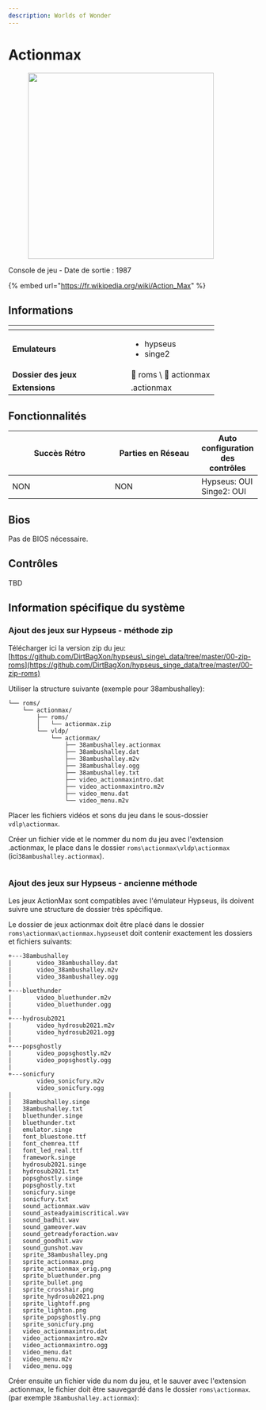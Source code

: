 ```yaml
---
description: Worlds of Wonder
---
```


# Actionmax

<div align="left"><figure><img src="https://raw.githubusercontent.com/fabricecaruso/es-theme-carbon/91d85c7849cc550b0cac4e75cb8e0923d3b61b5e/art/logos/actionmax.svg" alt="" width="375"><figcaption></figcaption></figure></div>

Console de jeu - Date de sortie : 1987

{% embed url="https://fr.wikipedia.org/wiki/Action_Max" %}

## Informations

<table data-header-hidden><thead><tr><th width="224"></th><th></th></tr></thead><tbody><tr><td><strong>Emulateurs</strong></td><td><ul><li>hypseus</li><li>singe2</li></ul></td></tr><tr><td><strong>Dossier des jeux</strong></td><td><span data-gb-custom-inline data-tag="emoji" data-code="1f4c2">📂</span> roms \ <span data-gb-custom-inline data-tag="emoji" data-code="1f4c2">📂</span> actionmax</td></tr><tr><td><strong>Extensions</strong></td><td>.actionmax</td></tr></tbody></table>

## Fonctionnalités

<table><thead><tr><th width="245">Succès Rétro</th><th width="200">Parties en Réseau</th><th>Auto configuration des contrôles</th></tr></thead><tbody><tr><td>NON</td><td>NON</td><td>Hypseus: OUI<br>Singe2: OUI</td></tr></tbody></table>

## Bios

Pas de BIOS nécessaire.

## Contrôles

TBD

## Information spécifique du système

### Ajout des jeux sur Hypseus - méthode zip

Télécharger ici la version zip du jeu:\
[https://github.com/DirtBagXon/hypseus\_singe\_data/tree/master/00-zip-roms](https://github.com/DirtBagXon/hypseus_singe_data/tree/master/00-zip-roms)

Utiliser la structure suivante (exemple pour 38ambushalley):

```
└── roms/
    └── actionmax/
        ├── roms/
        │   └── actionmax.zip
        └── vldp/
            └── actionmax/
                ├── 38ambushalley.actionmax
                ├── 38ambushalley.dat
                ├── 38ambushalley.m2v
                ├── 38ambushalley.ogg
                ├── 38ambushalley.txt
                ├── video_actionmaxintro.dat
                ├── video_actionmaxintro.m2v
                ├── video_menu.dat
                └── video_menu.m2v
```

Placer les fichiers vidéos et sons du jeu dans le sous-dossier `vdlp\actionmax`.

Créer un fichier vide et le nommer du nom du jeu avec l'extension .actionmax, le place dans le dossier `roms\actionmax\vldp\actionmax` (ici`38ambushalley.actionmax`).

<div align="left"><figure><img src="https://i.imgur.com/4qrVoz7.png" alt=""><figcaption></figcaption></figure></div>

### Ajout des jeux sur Hypseus - ancienne méthode

Les jeux ActionMax sont compatibles avec l'émulateur Hypseus, ils doivent suivre une structure de dossier très spécifique.

Le dossier de jeux actionmax doit être placé dans le dossier `roms\actionmax\actionmax.hypseus`et doit contenir exactement les dossiers et fichiers suivants:

```
+---38ambushalley
|       video_38ambushalley.dat
|       video_38ambushalley.m2v
|       video_38ambushalley.ogg
|       
+---bluethunder
|       video_bluethunder.m2v
|       video_bluethunder.ogg
|       
+---hydrosub2021
|       video_hydrosub2021.m2v
|       video_hydrosub2021.ogg
|       
+---popsghostly
|       video_popsghostly.m2v
|       video_popsghostly.ogg
|       
+---sonicfury
        video_sonicfury.m2v
        video_sonicfury.ogg
|
|   38ambushalley.singe
|   38ambushalley.txt
|   bluethunder.singe
|   bluethunder.txt
|   emulator.singe
|   font_bluestone.ttf
|   font_chemrea.ttf
|   font_led_real.ttf
|   framework.singe
|   hydrosub2021.singe
|   hydrosub2021.txt
|   popsghostly.singe
|   popsghostly.txt
|   sonicfury.singe
|   sonicfury.txt
|   sound_actionmax.wav
|   sound_asteadyaimiscritical.wav
|   sound_badhit.wav
|   sound_gameover.wav
|   sound_getreadyforaction.wav
|   sound_goodhit.wav
|   sound_gunshot.wav
|   sprite_38ambushalley.png
|   sprite_actionmax.png
|   sprite_actionmax_orig.png
|   sprite_bluethunder.png
|   sprite_bullet.png
|   sprite_crosshair.png
|   sprite_hydrosub2021.png
|   sprite_lightoff.png
|   sprite_lighton.png
|   sprite_popsghostly.png
|   sprite_sonicfury.png
|   video_actionmaxintro.dat
|   video_actionmaxintro.m2v
|   video_actionmaxintro.ogg
|   video_menu.dat
|   video_menu.m2v
|   video_menu.ogg
```

Créer ensuite un fichier vide du nom du jeu, et le sauver avec l'extension .actionmax, le fichier doit être sauvegardé dans le dossier `roms\actionmax`. (par exemple `38ambushalley.actionmax`):

<div align="left"><figure><img src="https://i.imgur.com/5k9KBcS.png" alt=""><figcaption></figcaption></figure></div>
